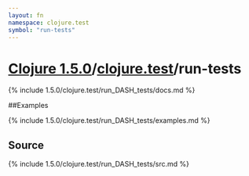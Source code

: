 ```yaml
---
layout: fn
namespace: clojure.test
symbol: "run-tests"
---
```


# [Clojure 1.5.0](../../)/[clojure.test](../)/run-tests

{% include 1.5.0/clojure.test/run_DASH_tests/docs.md %}

##Examples

{% include 1.5.0/clojure.test/run_DASH_tests/examples.md %}
## Source
{% include 1.5.0/clojure.test/run_DASH_tests/src.md %}

